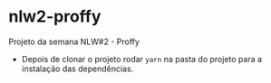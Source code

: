# nlw2-proffy
 Projeto da semana NLW#2 - Proffy

 - Depois de clonar o projeto rodar `yarn` na pasta do projeto para a instalação das dependências.
